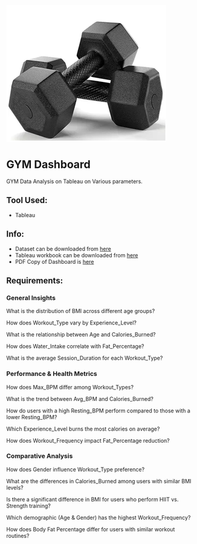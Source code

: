 ![DatabaseSchema](https://github.com/INDDRSINGH/GYM-Data-Analysis/blob/main/Dumbell.png)

# GYM Dashboard

GYM Data Analysis on Tableau on Various parameters.

## Tool Used:
  * Tableau

## Info:
  * Dataset can be downloaded from [here](https://github.com/INDDRSINGH/GYM-Data-Analysis/blob/main/gym_members_exercise_trackings.xlsx)
  * Tableau workbook can be downloaded from [here](https://github.com/INDDRSINGH/GYM-Data-Analysis/blob/main/GYM%20Data%20Analysis.twb)
  * PDF Copy of Dashboard is [here](https://github.com/INDDRSINGH/GYM-Data-Analysis/blob/main/GYM%20Data%20Analysis.pdf)

## Requirements:

### General Insights
  What is the distribution of BMI across different age groups?
  
  How does Workout_Type vary by Experience_Level?
  
  What is the relationship between Age and Calories_Burned?
  
  How does Water_Intake correlate with Fat_Percentage?
  
  What is the average Session_Duration for each Workout_Type?
  
### Performance & Health Metrics

  How does Max_BPM differ among Workout_Types?
  
  What is the trend between Avg_BPM and Calories_Burned?
  
  How do users with a high Resting_BPM perform compared to those with a lower Resting_BPM?
  
  Which Experience_Level burns the most calories on average?
  
  How does Workout_Frequency impact Fat_Percentage reduction?
  
### Comparative Analysis

  How does Gender influence Workout_Type preference?
  
  What are the differences in Calories_Burned among users with similar BMI levels?
  
  Is there a significant difference in BMI for users who perform HIIT vs. Strength training?
  
  Which demographic (Age & Gender) has the highest Workout_Frequency?
  
  How does Body Fat Percentage differ for users with similar workout routines?
